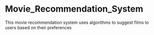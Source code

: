 # Movie_Recommendation_System
This movie recommendation system uses algorithms to suggest films to users based on their preferences
